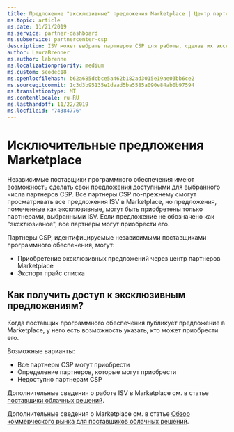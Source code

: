 ```yaml
---
title: Предложение "эксклюзивные" предложения Marketplace | Центр партнеров
ms.topic: article
ms.date: 11/21/2019
ms.service: partner-dashboard
ms.subservice: partnercenter-csp
description: ISV может выбрать партнеров CSP для работы, сделав их эксклюзивными.
author: LauraBrenner
ms.author: labrenne
ms.localizationpriority: medium
ms.custom: seodec18
ms.openlocfilehash: b62a685dcbce5a462b182ad3015e19ae03bb6ce2
ms.sourcegitcommit: 1c3d3b95135e1daad5ba5585a090e84ab0b97594
ms.translationtype: MT
ms.contentlocale: ru-RU
ms.lasthandoff: 11/22/2019
ms.locfileid: "74384776"
---
```

# <a name="marketplace-exclusive-offers"></a>Исключительные предложения Marketplace

Независимые поставщики программного обеспечения имеют возможность сделать свои предложения доступными для выбранного числа партнеров CSP. Все партнеры CSP по-прежнему смогут просматривать все предложения ISV в Marketplace, но предложения, помеченные как эксклюзивные, могут быть приобретены только партнерами, выбранными ISV. Если предложение не обозначено как "эксклюзивное", все партнеры могут приобрести его.

Партнеры CSP, идентифицируемые независимыми поставщиками программного обеспечения, могут:

- Приобретение эксклюзивных предложений через центр партнеров Marketplace
- Экспорт прайс списка

## <a name="how-do-you-gain-access-to-exclusive-offers"></a>Как получить доступ к эксклюзивным предложениям?

Когда поставщик программного обеспечения публикует предложение в Marketplace, у него есть возможность указать, кто может приобрести его. 

Возможные варианты:

- Все партнеры CSP могут приобрести
- Определение партнеров, которые могут приобрести
- Недоступно партнерам CSP

Дополнительные сведения о работе ISV в Marketplace см. в статье [поставщики облачных решений](https://docs.microsoft.com/azure/marketplace/cloud-solution-providers).

Дополнительные сведения о Marketplace см. в статье [Обзор коммерческого рынка для поставщиков облачных решений](https://docs.microsoft.partner-center/commercial-marketplace-overview.md).
